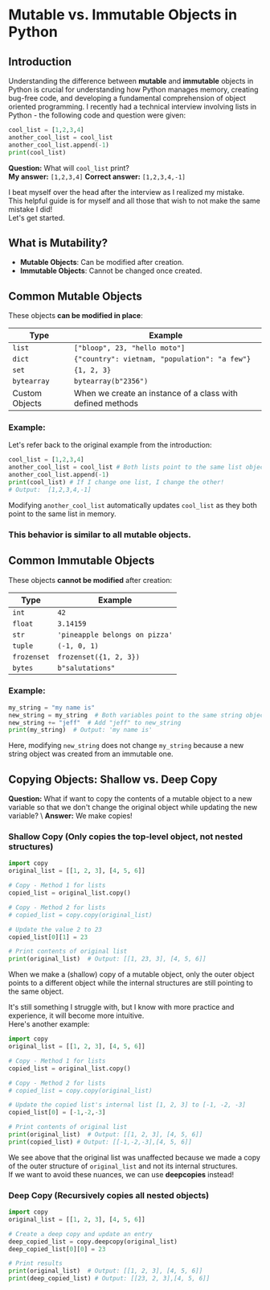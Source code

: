 
# Mutable vs. Immutable Objects in Python

## Introduction
Understanding the difference between **mutable** and **immutable** objects in Python is crucial for understanding how Python manages memory, creating bug-free code, and developing a fundamental comprehension of object oriented programming.  I recently had a technical interview involving lists in Python - the following code and question were given:

```python
cool_list = [1,2,3,4]
another_cool_list = cool_list
another_cool_list.append(-1)
print(cool_list)
```

**Question:**  What will ```cool_list``` print?  
**My answer:**  ```[1,2,3,4]```
**Correct answer:** ```[1,2,3,4,-1]```  

I beat myself over the head after the interview as I realized my mistake.  
This helpful guide is for myself and all those that wish to not make the same mistake I did!  
Let's get started.


## What is Mutability?
- **Mutable Objects**: Can be modified after creation.
- **Immutable Objects**: Cannot be changed once created.

## Common Mutable Objects
These objects **can be modified in place**:

| Type | Example |
|------|---------|
| `list` | `["bloop", 23, "hello moto"]` |
| `dict` | `{"country": vietnam, "population": "a few"}` |
| `set` | `{1, 2, 3}` |
| `bytearray` | `bytearray(b"2356")` |
| Custom Objects | When we create an instance of a class with defined methods |

### Example:
Let's refer back to the original example from the introduction:
```python
cool_list = [1,2,3,4]
another_cool_list = cool_list # Both lists point to the same list object!
another_cool_list.append(-1)
print(cool_list) # If I change one list, I change the other!
# Output:  [1,2,3,4,-1]
```
Modifying ```another_cool_list``` automatically updates ```cool_list``` as they both point to the same list in memory.  
### This behavior is similar to all mutable objects. ###

## Common Immutable Objects
These objects **cannot be modified** after creation:

| Type | Example |
|------|---------|
| `int` | `42` |
| `float` | `3.14159` |
| `str` | `'pineapple belongs on pizza'` |
| `tuple` | `(-1, 0, 1)` |
| `frozenset` | `frozenset({1, 2, 3})` |
| `bytes` | `b"salutations"` |

### Example:
```python
my_string = "my name is"
new_string = my_string  # Both variables point to the same string object!
new_string += "jeff"  # Add "jeff" to new_string
print(my_string)  # Output: 'my name is'
```
Here, modifying `new_string` does not change `my_string` because a new string object was created from an immutable one.

## Copying Objects: Shallow vs. Deep Copy
**Question:** What if want to copy the contents of a mutable object to a new variable so that we don't change the original object while updating the new variable? \ 
**Answer:** We make copies!

### Shallow Copy (Only copies the top-level object, not nested structures)
```python
import copy
original_list = [[1, 2, 3], [4, 5, 6]]

# Copy - Method 1 for lists
copied_list = original_list.copy()

# Copy - Method 2 for lists
# copied_list = copy.copy(original_list)

# Update the value 2 to 23
copied_list[0][1] = 23

# Print contents of original list
print(original_list)  # Output: [[1, 23, 3], [4, 5, 6]]
```

When we make a (shallow) copy of a mutable object, only the outer object points to a different object while the internal structures are still pointing to the same object.  

It's still something I struggle with, but I know with more practice and experience, it will become more intuitive. \
Here's another example:

```python
import copy
original_list = [[1, 2, 3], [4, 5, 6]]

# Copy - Method 1 for lists
copied_list = original_list.copy()

# Copy - Method 2 for lists
# copied_list = copy.copy(original_list)

# Update the copied list's internal list [1, 2, 3] to [-1, -2, -3]
copied_list[0] = [-1,-2,-3]

# Print contents of original list
print(original_list)  # Output: [[1, 2, 3], [4, 5, 6]]
print(copied_list) # Output: [[-1,-2,-3],[4, 5, 6]]  
```
We see above that the original list was unaffected because we made a copy of the outer structure of ```original_list``` and not its internal structures.  
If we want to avoid these nuances, we can use **deepcopies** instead!

### Deep Copy (Recursively copies all nested objects)
```python
import copy
original_list = [[1, 2, 3], [4, 5, 6]]

# Create a deep copy and update an entry
deep_copied_list = copy.deepcopy(original_list)
deep_copied_list[0][0] = 23

# Print results
print(original_list)  # Output: [[1, 2, 3], [4, 5, 6]]
print(deep_copied_list) # Output: [[23, 2, 3],[4, 5, 6]]
```
